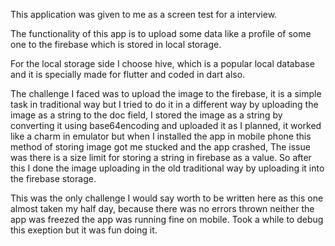This application was given to me as a screen test for a interview.

The functionality of this app is to upload some data like a profile of some one to the firebase which is stored in local storage.

For the local storage side I choose hive, which is a popular local database and it is specially made for flutter and coded in dart also.

The challenge I faced was to upload the image to the firebase, it is a simple task in traditional way but I tried to do it in a different way by uploading the image as a string to the doc field, I stored the image as a string by converting it using base64encoding and uploaded it as I planned, it worked like a charm in emulator but when I installed the app in mobile phone this method of storing image got me stucked and the app crashed, The issue was there is a size limit for storing a string in firebase as a value. So after this I done the image uploading in the old traditional way by uploading it into the firebase storage.

  This was the only challenge I would say worth to be written here as this one almost taken my half day, because there was no errors thrown neither the app was freezed the app was running fine on mobile. Took a while to debug this exeption but it was fun doing it.
